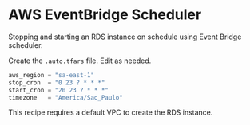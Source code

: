 # AWS EventBridge Scheduler

Stopping and starting an RDS instance on schedule using Event Bridge scheduler.

Create the `.auto.tfars` file. Edit as needed.

```terraform
aws_region = "sa-east-1"
stop_cron  = "0 23 ? * * *"
start_cron = "20 23 ? * * *"
timezone   = "America/Sao_Paulo"
```

This recipe requires a default VPC to create the RDS instance.

